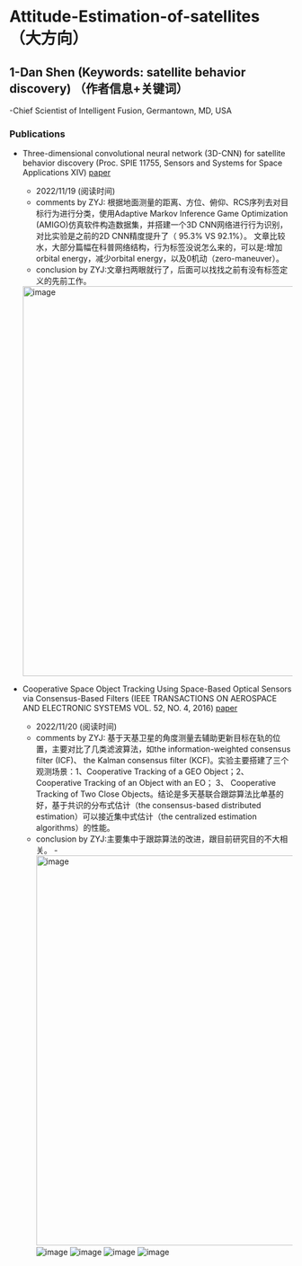 
# Attitude-Estimation-of-satellites （大方向）

## 1-Dan Shen (Keywords: satellite behavior discovery) （作者信息+关键词）
-Chief Scientist of Intelligent Fusion, Germantown, MD, USA
### Publications
   - Three-dimensional convolutional neural network (3D-CNN) for satellite behavior discovery (Proc. SPIE 11755, Sensors and Systems for
Space Applications XIV) [paper](https://drive.google.com/file/d/1GsvANy0GqKeGugN_fYaX9QIjB-10Q-Lk/view) 
     - 2022/11/19 (阅读时间)
     - comments by ZYJ: 根据地面测量的距离、方位、俯仰、RCS序列去对目标行为进行分类，使用Adaptive Markov Inference Game Optimization (AMIGO)仿真软件构造数据集，并搭建一个3D CNN网络进行行为识别，对比实验是之前的2D CNN精度提升了（ 95.3% VS  92.1%）。 文章比较水，大部分篇幅在科普网络结构，行为标签没说怎么来的，可以是:增加orbital energy，减少orbital energy，以及0机动（zero-maneuver）。
     - conclusion by ZYJ:文章扫两眼就行了，后面可以找找之前有没有标签定义的先前工作。
     <img width="694" alt="image" src="https://user-images.githubusercontent.com/19592290/201851463-8ae227d4-e38a-4be8-a4bf-73c6c30e91b6.png">

   - Cooperative Space Object Tracking Using Space-Based Optical Sensors via Consensus-Based Filters (IEEE TRANSACTIONS ON AEROSPACE AND ELECTRONIC SYSTEMS VOL. 52, NO. 4, 2016) [paper](https://www.researchgate.net/profile/Erik-Blasch/publication/310467221_Cooperative_space_object_tracking_using_space-based_optical_sensors_via_consensus-based_filters/links/5f33ed19458515b72918a326/Cooperative-space-object-tracking-using-space-based-optical-sensors-via-consensus-based-filters.pdf) 
     - 2022/11/20 (阅读时间)
     - comments by ZYJ: 基于天基卫星的角度测量去辅助更新目标在轨的位置，主要对比了几类滤波算法，如the information-weighted consensus filter (ICF)、 the Kalman consensus filter (KCF)。实验主要搭建了三个观测场景：1、Cooperative Tracking of a GEO Object；2、 Cooperative Tracking of an Object with an EO； 3、 Cooperative Tracking of Two Close Objects。结论是多天基联合跟踪算法比单基的好，基于共识的分布式估计（the consensus-based distributed estimation）可以接近集中式估计（the centralized estimation algorithms）的性能。
     - conclusion by ZYJ:主要集中于跟踪算法的改进，跟目前研究目的不大相关。
     -<img width="694" alt="image" src="https://user-images.githubusercontent.com/19592290/202881206-699045e8-acdb-4453-8efd-a167d515b2dd.png">
     ![image](https://user-images.githubusercontent.com/19592290/202881206-699045e8-acdb-4453-8efd-a167d515b2dd.png)
     ![image](https://user-images.githubusercontent.com/19592290/202881216-e4be7dff-c060-4993-83e6-dda226990de5.png)
     ![image](https://user-images.githubusercontent.com/19592290/202881231-54245e23-b41a-4ce5-9010-300a039db1b8.png)
     ![image](https://user-images.githubusercontent.com/19592290/202881030-3931d064-73ff-49c3-96ad-ac3f30b3bb09.png)

